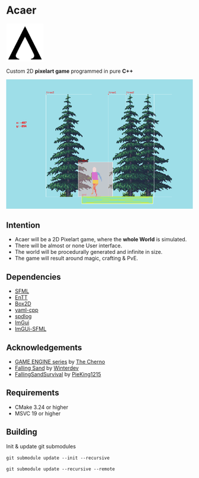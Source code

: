 # Acaer
<img src="./resource/images/acaer_logo.png"  width="20%" height="20%">

Custom 2D **pixelart game** programmed in pure **C++**


<img src="./resource/images/dev/dev_v0.0.7a_08012024.png">

## Intention
- Acaer will be a 2D Pixelart game, where the **whole World** is simulated.
- There will be almost or none User interface.
- The world will be procedurally generated and infinite in size.
- The game will result around magic, crafting & PvE.

## Dependencies
- [SFML](https://www.sfml-dev.org/index.php) 
- [EnTT](https://github.com/skypjack/entt)
- [Box2D](https://box2d.org/)
- [yaml-cpp](https://github.com/jbeder/yaml-cpp)
- [spdlog](https://github.com/gabime/spdlog)
- [ImGui](https://github.com/ocornut/imgui)
- [ImGUi-SFML](https://github.com/SFML/imgui-sfml)

## Acknowledgements
- [GAME ENGINE series](https://www.youtube.com/watch?v=JxIZbV_XjAs&list=PLlrATfBNZ98dC-V-N3m0Go4deliWHPFwT) by [The Cherno](https://www.youtube.com/@TheCherno)
- [Falling Sand](https://blog.winter.dev/2020/falling-sand-games/) by [Winterdev](https://www.youtube.com/@Winterdev)
- [FallingSandSurvival](https://github.com/PieKing1215/FallingSandSurvival) by [PieKing1215](https://github.com/PieKing1215)


## Requirements
- CMake 3.24 or higher
- MSVC 19 or higher

## Building

Init & update git submodules
```shell
git submodule update --init --recursive
```
```shell
git submodule update --recursive --remote
```
